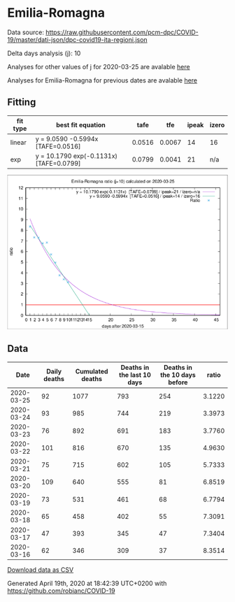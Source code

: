 # Emilia-Romagna

Data source: https://raw.githubusercontent.com/pcm-dpc/COVID-19/master/dati-json/dpc-covid19-ita-regioni.json

Delta days analysis (j): 10

Analyses for other values of j for 2020-03-25 are avalable [here](../2020-03-25/README.md)

Analyses for Emilia-Romagna for previous dates are avalable [here](../README.md)

## Fitting 
|fit type|best fit equation|tafe|tfe|ipeak|izero|
|-------|-----|--------|------|---|---|
|linear|y = 9.0590 -0.5994x  [TAFE=0.0516]|0.0516|0.0067|14|16|
|exp|y = 10.1790 exp(-0.1131x)  [TAFE=0.0799]|0.0799|0.0041|21|n/a|

![Plot](COVID-19_emilia-romagna_j10_2020-03-25.png)

## Data
|Date|Daily deaths|Cumulated deaths|Deaths in the last 10 days|Deaths in the 10 days before|ratio|
|----|----------|-----------|-------|--------------------|-----|
|2020-03-25|92|1077|793|254|3.1220|
|2020-03-24|93|985|744|219|3.3973|
|2020-03-23|76|892|691|183|3.7760|
|2020-03-22|101|816|670|135|4.9630|
|2020-03-21|75|715|602|105|5.7333|
|2020-03-20|109|640|555|81|6.8519|
|2020-03-19|73|531|461|68|6.7794|
|2020-03-18|65|458|402|55|7.3091|
|2020-03-17|47|393|345|47|7.3404|
|2020-03-16|62|346|309|37|8.3514|

[Download data as CSV](COVID-19_emilia-romagna_j10_2020-03-25.csv)

Generated April 19th, 2020 at 18:42:39 UTC+0200 with https://github.com/robianc/COVID-19
